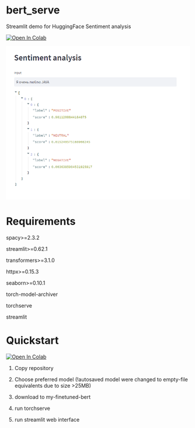 # bert_serve

Streamlit demo for HuggingFace Sentiment analysis

[![Open In Colab](https://colab.research.google.com/assets/colab-badge.svg)](https://drive.google.com/file/d/1ppuehNlOqRZPe7WxXE6K4cd_CO2ggZO3/view?usp=sharing)

![plot](demo.png)


# Requirements

spacy>=2.3.2

streamlit>=0.62.1

transformers>=3.1.0

httpx>=0.15.3 

seaborn>=0.10.1

torch-model-archiver

torchserve

streamlit


# Quickstart


[![Open In Colab](https://colab.research.google.com/assets/colab-badge.svg)](https://drive.google.com/file/d/1ppuehNlOqRZPe7WxXE6K4cd_CO2ggZO3/view?usp=sharing)

1) Copy repository

2) Choose preferred model (!autosaved model were changed to empty-file equivalents due to size >25MB)

3) download to my-finetuned-bert

4) run torchserve

5) run streamlit web interface
